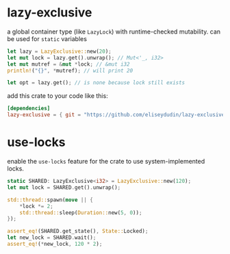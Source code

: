 # lazy-exclusive
a global container type (like `LazyLock`) with runtime-checked mutability. can be used for `static` variables
```rust
let lazy = LazyExclusive::new(20);
let mut lock = lazy.get().unwrap(); // Mut<'_, i32>
let mut mutref = &mut *lock; // &mut i32
println!("{}", *mutref); // will print 20

let opt = lazy.get(); // is none because lock still exists
```
add this crate to your code like this:
```toml
[dependencies]
lazy-exclusive = { git = "https://github.com/eliseydudin/lazy-exclusive.git" }
```

# use-locks
enable the `use-locks` feature for the crate to use system-implemented locks.

```rust
static SHARED: LazyExclusive<i32> = LazyExclusive::new(120);
let mut lock = SHARED.get().unwrap();

std::thread::spawn(move || {
    *lock *= 2;
    std::thread::sleep(Duration::new(5, 0));
});

assert_eq!(SHARED.get_state(), State::Locked);
let new_lock = SHARED.wait();
assert_eq!(*new_lock, 120 * 2);
```
